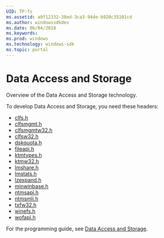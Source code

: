 ```yaml
---
UID: TP:fs
ms.assetid: a9f12332-38ed-3ca3-94de-b920c35101cd
ms.author: windowssdkdev
ms.date: 06/04/2018
ms.keywords: 
ms.prod: windows
ms.technology: windows-sdk
ms.topic: portal
---
```


# Data Access and Storage



Overview of the Data Access and Storage technology.

To develop Data Access and Storage, you need these headers:

 * [clfs.h](..\clfs\index.md)
 * [clfsmgmt.h](..\clfsmgmt\index.md)
 * [clfsmgmtw32.h](..\clfsmgmtw32\index.md)
 * [clfsw32.h](..\clfsw32\index.md)
 * [dskquota.h](..\dskquota\index.md)
 * [fileapi.h](..\fileapi\index.md)
 * [ktmtypes.h](..\ktmtypes\index.md)
 * [ktmw32.h](..\ktmw32\index.md)
 * [lmshare.h](..\lmshare\index.md)
 * [lmstats.h](..\lmstats\index.md)
 * [lzexpand.h](..\lzexpand\index.md)
 * [minwinbase.h](..\minwinbase\index.md)
 * [ntmsapi.h](..\ntmsapi\index.md)
 * [ntmsmli.h](..\ntmsmli\index.md)
 * [txfw32.h](..\txfw32\index.md)
 * [winefs.h](..\winefs\index.md)
 * [wofapi.h](..\wofapi\index.md)

For the programming guide, see [Data Access and Storage](/windows/desktop/fs).
